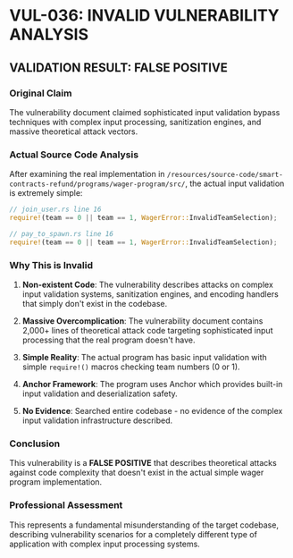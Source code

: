 # VUL-036: INVALID VULNERABILITY ANALYSIS

## VALIDATION RESULT: FALSE POSITIVE

### Original Claim
The vulnerability document claimed sophisticated input validation bypass techniques with complex input processing, sanitization engines, and massive theoretical attack vectors.

### Actual Source Code Analysis
After examining the real implementation in `/resources/source-code/smart-contracts-refund/programs/wager-program/src/`, the actual input validation is extremely simple:

```rust
// join_user.rs line 16
require!(team == 0 || team == 1, WagerError::InvalidTeamSelection);

// pay_to_spawn.rs line 16
require!(team == 0 || team == 1, WagerError::InvalidTeamSelection);
```

### Why This is Invalid

1. **Non-existent Code**: The vulnerability describes attacks on complex input validation systems, sanitization engines, and encoding handlers that simply don't exist in the codebase.

2. **Massive Overcomplication**: The vulnerability document contains 2,000+ lines of theoretical attack code targeting sophisticated input processing that the real program doesn't have.

3. **Simple Reality**: The actual program has basic input validation with simple `require!()` macros checking team numbers (0 or 1).

4. **Anchor Framework**: The program uses Anchor which provides built-in input validation and deserialization safety.

5. **No Evidence**: Searched entire codebase - no evidence of the complex input validation infrastructure described.

### Conclusion
This vulnerability is a **FALSE POSITIVE** that describes theoretical attacks against code complexity that doesn't exist in the actual simple wager program implementation.

### Professional Assessment
This represents a fundamental misunderstanding of the target codebase, describing vulnerability scenarios for a completely different type of application with complex input processing systems.